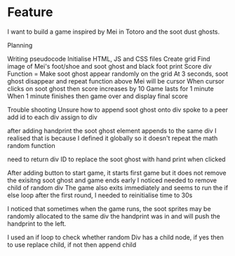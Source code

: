 # Feature
I want to build a game inspired by Mei in Totoro and the soot dust ghosts.

Planning

Writing pseudocode
Initialise HTML, JS and CSS files
Create grid
Find image of Mei's foot/shoe and soot ghost and black foot print
Score div
Function = Make soot ghost appear randomly on the grid
At 3 seconds, soot ghost disappear and repeat function above
Mei will be cursor
When cursor clicks on soot ghost then score increases by 10
Game lasts for 1 minute
When 1 minute finishes then game over and display final score


Trouble shooting
Unsure how to append soot ghost onto div
spoke to a peer
add id to each div assign to div

after adding handprint the soot ghost element appends to the same div
I realised that is because I defined it globally so it doesn't repeat the math random function

need to return div ID to replace the soot ghost with hand print when clicked

After adding button to start game, it starts first game but it does not remove the exisitng soot ghost and game ends early
I noticed needed to remove child of random div
The game also exits immediately and seems to run the if else loop after the first round, I needed to reinitialise time to 30s

I noticed that sometimes when the game runs, the soot sprites may be randomly allocated to the same div the handprint was in and will push the handprint to the left.

I used an if loop to check whether random Div has a child node, if yes then to use replace child, if not then append child